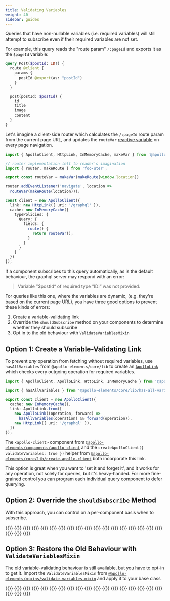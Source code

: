 ```yaml
---
title: Validating Variables
weight: 40
sidebar: guides
---
```


Queries that have non-nullable variables (i.e. required variables) will still attempt to subscribe even if their required variables are not set.

For example, this query reads the "route param" `/:pageId` and exports it as the `$pageId` variable:

```graphql copy
query Post($postId: ID!) {
  route @client {
    params {
      postId @export(as: "postId")
    }
  }

  post(postId: $postId) {
    id
    title
    image
    content
  }
}
```

Let's imagine a client-side router which calculates the `/:pageId` route param from the current page URL, and updates the `routeVar` [reactive variable](https://www.apollographql.com/docs/react/local-state/reactive-variables/) on every page navigation.

```ts copy
import { ApolloClient, HttpLink, InMemoryCache, makeVar } from '@apollo/client/core';

// router implementation left to reader's imagination
import { router, makeRoute } from 'foo-uter';

export const routeVar = makeVar(makeRoute(window.location))

router.addEventListener('navigate', location =>
  routeVar(makeRoute(location)));

const client = new ApolloClient({
  link: new HttpLink({ uri: '/graphql' }),
  cache: new InMemoryCache({
    typePolicies: {
      Query: {
        fields: {
          route() {
            return routeVar();
          }
        }
      }
    }
  })
});
```

If a component subscribes to this query automatically, as is the default behaviour, the graphql server may respond with an error:

> Variable ”$postId“ of required type ”ID!“ was not provided.

For queries like this one, where the variables are dynamic, (e.g. they're based on the current page URL), you have three good options to prevent these kinds of errors:

1. Create a variable-validating link
2. Override the `shouldSubscribe` method on your components to determine whether they should subscribe
3. Opt in to the old behaviour with `ValidateVariablesMixin`

## Option 1: Create a Variable-Validating Link

To prevent *any* operation from fetching without required variables, use `hasAllVariables` from `@apollo-elements/core/lib` to create an [`ApolloLink`](https://www.apollographql.com/docs/react/api/link/introduction/) which checks every outgoing operation for required variables.

```ts copy
import { ApolloClient, ApolloLink, HttpLink, InMemoryCache } from '@apollo/client/core';

import { hasAllVariables } from '@apollo-elements/core/lib/has-all-variables';

export const client = new ApolloClient({
  cache: new InMemoryCache(),
  link: ApolloLink.from([
    new ApolloLink((operation, forward) =>
      hasAllVariables(operation) && forward(operation)),
    new HttpLink({ uri: '/graphql' }),
  ])
});
```

The `<apollo-client>` component from [`@apollo-elements/components/apollo-client`](../../api/components/apollo-client.md) and the `createApolloClient({ validateVariables: true })` helper from [`@apollo-elements/core/lib/create-apollo-client`](/api/core/helpers/lib/#lib/create-apollo-client.js) both incorporate this link.

This option is great when you want to 'set it and forget it', and it works for any operation, not solely for queries, but it's heavy-handed. For more fine-grained control you can program each individual query component to defer querying.

## Option 2: Override the `shouldSubscribe` Method

With this approach, you can control on a per-component basis when to subscribe.

<code-tabs collection="libraries" default-tab="lit">
  {{<code-tab package="html">}} {{<include should-subscribe-html.html>}} {{</code-tab>}}
  {{<code-tab package="mixins">}} {{<include should-subscribe-mixins.ts>}} {{</code-tab>}}
  {{<code-tab package="lit">}} {{<include should-subscribe-lit.ts>}} {{</code-tab>}}
  {{<code-tab package="fast">}} {{<include should-subscribe-fast.ts>}} {{</code-tab>}}
  {{<code-tab package="haunted">}} {{<include should-subscribe-haunted.ts>}} {{</code-tab>}}
  {{<code-tab package="atomico">}} {{<include should-subscribe-atomico.tsx>}} {{</code-tab>}}
  {{<code-tab package="hybrids">}} {{<include should-subscribe-hybrids.ts>}} {{</code-tab>}}
</code-tabs>

## Option 3: Restore the Old Behaviour with `ValidateVariablesMixin`

The old variable-validating behaviour is still available, but you have to opt-in to get it. Import the `ValidateVariablesMixin` from [`@apollo-elements/mixins/validate-variables-mixin`](../../api/libraries/mixins/validate-variables-mixin.md) and apply it to your base class

<code-tabs collection="libraries" default-tab="lit">
  {{<code-tab package="html">}} {{<include validate-variables-mixin-html.html>}} {{</code-tab>}}
  {{<code-tab package="mixins">}} {{<include validate-variables-mixin-mixins.ts>}} {{</code-tab>}}
  {{<code-tab package="lit">}} {{<include validate-variables-mixin-lit.ts>}} {{</code-tab>}}
  {{<code-tab package="fast">}} {{<include validate-variables-mixin-fast.ts>}} {{</code-tab>}}
  {{<code-tab package="haunted">}} {{<include validate-variables-mixin-haunted.md>}} {{</code-tab>}}
  {{<code-tab package="atomico">}} {{<include validate-variables-mixin-atomico.md>}} {{</code-tab>}}
  {{<code-tab package="hybrids">}} {{<include validate-variables-mixin-hybrids.md>}} {{</code-tab>}}
</code-tabs>
